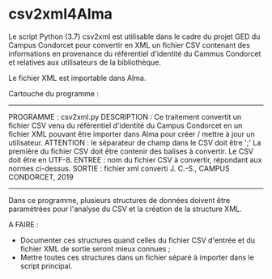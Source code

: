 # csv2xml4Alma

Le script Python (3.7) csv2xml est utilisable dans le cadre du projet GED du Campus Condorcet pour convertir en XML un fichier CSV contenant des informations en provenance du référentiel d'identité du Cammus Condorcet et relatives aux utilisateurs de la bibliothèque. 

Le fichier XML est importable dans Alma. 

Cartouche du programme :
******************************************************************************
PROGRAMME   : csv2xml.py
DESCRIPTION : Ce traitement convertit un fichier CSV venu du référentiel 
              d'identité du Campus Condorcet en un fichier XML pouvant être
              importer dans Alma pour créer / mettre à jour un utilisateur.
              ATTENTION : le séparateur de champ dans le CSV doit être ';'
              La première du fichier CSV doit être contenir des balises à
              convertir. Le CSV doit être en UTF-8.
ENTREE      : nom du fichier CSV à convertir, répondant aux normes ci-dessus.
SORTIE      : fichier xml converti
J. C.-S., CAMPUS CONDORCET, 2019
******************************************************************************

Dans ce programme, plusieurs structures de données doivent être paramétrées pour l'analyse du CSV et la création de la structure XML. 

A FAIRE :
- Documenter ces structures quand celles du fichier CSV d'entrée et du fichier XML de sortie seront mieux connues ;
- Mettre toutes ces structures dans un fichier séparé à importer dans le script principal.

